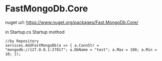 # FastMongoDb.Core

nuget url: https://www.nuget.org/packages/Fast.MongoDb.Core/

in Startup.cs Startup mothod

    //by Repository
    services.AddFastMongoDb(a => { a.ConnStr = "mongodb://127.0.0.1:27017"; a.DbName = "test"; a.Max = 100; a.Min = 10; });
